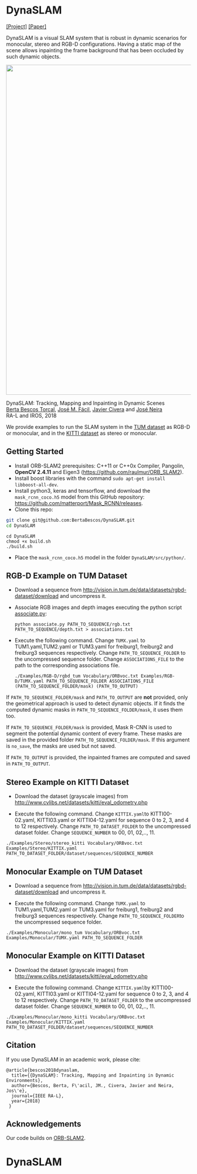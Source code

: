 # DynaSLAM

[[Project]](https://bertabescos.github.io/DynaSLAM/)   [[Paper]](https://arxiv.org/pdf/1806.05620.pdf)

DynaSLAM is a visual SLAM system that is robust in dynamic scenarios for monocular, stereo and RGB-D configurations. Having a static map of the scene allows inpainting the frame background that has been occluded by such dynamic objects.

<img src="imgs/teaser.png" width="900px"/>

DynaSLAM: Tracking, Mapping and Inpainting in Dynamic Scenes   
[Berta Bescos Torcal](http://bertabescos.github.io), [José M. Fácil](http://webdiis.unizar.es/~jmfacil/), [Javier Civera](http://webdiis.unizar.es/~jcivera/) and [José Neira](http://webdiis.unizar.es/~jneira/)   
RA-L and IROS, 2018

We provide examples to run the SLAM system in the [TUM dataset](http://projects.asl.ethz.ch/datasets/doku.php?id=kmavvisualinertialdatasets) as RGB-D or monocular, and in the [KITTI dataset](http://www.cvlibs.net/datasets/kitti/eval_odometry.php) as stereo or monocular.

## Getting Started
- Install ORB-SLAM2 prerequisites: C++11 or C++0x Compiler, Pangolin, **OpenCV 2.4.11** and Eigen3  (https://github.com/raulmur/ORB_SLAM2).
- Install boost libraries with the command `sudo apt-get install libboost-all-dev`.
- Install python3, keras and tensorflow, and download the `mask_rcnn_coco.h5` model from this GitHub repository: https://github.com/matterport/Mask_RCNN/releases. 
- Clone this repo:
```bash
git clone git@github.com:BertaBescos/DynaSLAM.git
cd DynaSLAM
```
```
cd DynaSLAM
chmod +x build.sh
./build.sh
```
- Place the `mask_rcnn_coco.h5` model in the folder `DynaSLAM/src/python/`.

## RGB-D Example on TUM Dataset
- Download a sequence from http://vision.in.tum.de/data/datasets/rgbd-dataset/download and uncompress it.

- Associate RGB images and depth images executing the python script [associate.py](http://vision.in.tum.de/data/datasets/rgbd-dataset/tools):

  ```
  python associate.py PATH_TO_SEQUENCE/rgb.txt PATH_TO_SEQUENCE/depth.txt > associations.txt
  ```

- Execute the following command. Change `TUMX.yaml` to TUM1.yaml,TUM2.yaml or TUM3.yaml for freiburg1, freiburg2 and freiburg3 sequences respectively. Change `PATH_TO_SEQUENCE_FOLDER` to the uncompressed sequence folder. Change `ASSOCIATIONS_FILE` to the path to the corresponding associations file.

  ```
  ./Examples/RGB-D/rgbd_tum Vocabulary/ORBvoc.txt Examples/RGB-D/TUMX.yaml PATH_TO_SEQUENCE_FOLDER ASSOCIATIONS_FILE (PATH_TO_SEQUENCE_FOLDER/mask) (PATH_TO_OUTPUT)
  ```
  
If `PATH_TO_SEQUENCE_FOLDER/mask` and `PATH_TO_OUTPUT` are **not** provided, only the geometrical approach is used to detect dynamic objects. If it finds the computed dynamic masks in `PATH_TO_SEQUENCE_FOLDER/mask`, it uses them too.

If `PATH_TO_SEQUENCE_FOLDER/mask` is provided, Mask R-CNN is used to segment the potential dynamic content of every frame. These masks are saved in the provided folder `PATH_TO_SEQUENCE_FOLDER/mask`. If this argument is `no_save`, the masks are used but not saved. 

If `PATH_TO_OUTPUT` is provided, the inpainted frames are computed and saved in `PATH_TO_OUTPUT`.

## Stereo Example on KITTI Dataset
- Download the dataset (grayscale images) from http://www.cvlibs.net/datasets/kitti/eval_odometry.php 

- Execute the following command. Change `KITTIX.yaml`to KITTI00-02.yaml, KITTI03.yaml or KITTI04-12.yaml for sequence 0 to 2, 3, and 4 to 12 respectively. Change `PATH_TO_DATASET_FOLDER` to the uncompressed dataset folder. Change `SEQUENCE_NUMBER` to 00, 01, 02,.., 11. 
```
./Examples/Stereo/stereo_kitti Vocabulary/ORBvoc.txt Examples/Stereo/KITTIX.yaml PATH_TO_DATASET_FOLDER/dataset/sequences/SEQUENCE_NUMBER
```

## Monocular Example on TUM Dataset
- Download a sequence from http://vision.in.tum.de/data/datasets/rgbd-dataset/download and uncompress it.

- Execute the following command. Change `TUMX.yaml` to TUM1.yaml,TUM2.yaml or TUM3.yaml for freiburg1, freiburg2 and freiburg3 sequences respectively. Change `PATH_TO_SEQUENCE_FOLDER`to the uncompressed sequence folder.
```
./Examples/Monocular/mono_tum Vocabulary/ORBvoc.txt Examples/Monocular/TUMX.yaml PATH_TO_SEQUENCE_FOLDER
```

## Monocular Example on KITTI Dataset
- Download the dataset (grayscale images) from http://www.cvlibs.net/datasets/kitti/eval_odometry.php 

- Execute the following command. Change `KITTIX.yaml`by KITTI00-02.yaml, KITTI03.yaml or KITTI04-12.yaml for sequence 0 to 2, 3, and 4 to 12 respectively. Change `PATH_TO_DATASET_FOLDER` to the uncompressed dataset folder. Change `SEQUENCE_NUMBER` to 00, 01, 02,.., 11. 
```
./Examples/Monocular/mono_kitti Vocabulary/ORBvoc.txt Examples/Monocular/KITTIX.yaml PATH_TO_DATASET_FOLDER/dataset/sequences/SEQUENCE_NUMBER
```


## Citation

If you use DynaSLAM in an academic work, please cite:

    @article{bescos2018dynaslam,
      title={{DynaSLAM}: Tracking, Mapping and Inpainting in Dynamic Environments},
      author={Bescos, Berta, F\'acil, JM., Civera, Javier and Neira, Jos\'e},
      journal={IEEE RA-L},
      year={2018}
     }

## Acknowledgements
Our code builds on [ORB-SLAM2](https://github.com/raulmur/ORB_SLAM2).

# DynaSLAM
